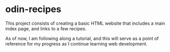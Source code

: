 # odin-recipes

This project consists of creating a basic HTML website that includes a main index page, and links to a few recipes.

As of now, I am following along a tutorial, and this will serve as a point of reference for my progress as I continue learning web development.